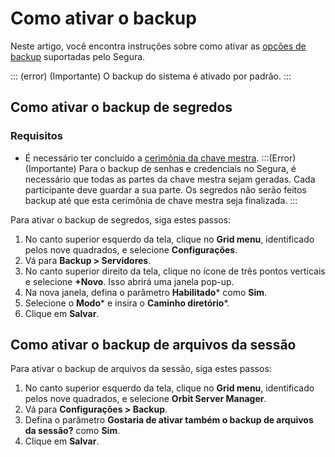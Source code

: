 # Como ativar o backup

Neste artigo, você encontra instruções sobre como ativar as [opções de backup](/v4/docs/pt/installation-backup-overview) suportadas pelo Segura.

::: (error) (Importante)
O backup do sistema é ativado por padrão.
:::

## Como ativar o backup de segredos

### Requisitos 

* É necessário ter concluído a [cerimônia da chave mestra](/v4/docs/pt/how-to-manage-the-master-key).
:::(Error) (Importante)
Para o backup de senhas e credenciais no Segura, é necessário que todas as partes da chave mestra sejam geradas. Cada participante deve guardar a sua parte. Os segredos não serão feitos backup até que esta cerimônia de chave mestra seja finalizada.
:::

Para ativar o backup de segredos, siga estes passos:

1. No canto superior esquerdo da tela, clique no **Grid menu**, identificado pelos nove quadrados, e selecione **Configurações**.
2. Vá para **Backup > Servidores**.
3. No canto superior direito da tela, clique no ícone de três pontos verticais e selecione **+Novo**. Isso abrirá uma janela pop-up.
4. Na nova janela, defina o parâmetro **Habilitado*** como **Sim**.
5. Selecione o **Modo*** e insira o **Caminho diretório***.
6. Clique em **Salvar**.

## Como ativar o backup de arquivos da sessão

Para ativar o backup de arquivos da sessão, siga estes passos:

1. No canto superior esquerdo da tela, clique no **Grid menu**, identificado pelos nove quadrados, e selecione **Orbit Server Manager**. 
2. Vá para **Configurações > Backup**.
3. Defina o parâmetro **Gostaria de ativar também o backup de arquivos da sessão?** como **Sim**.
4. Clique em **Salvar**. 
